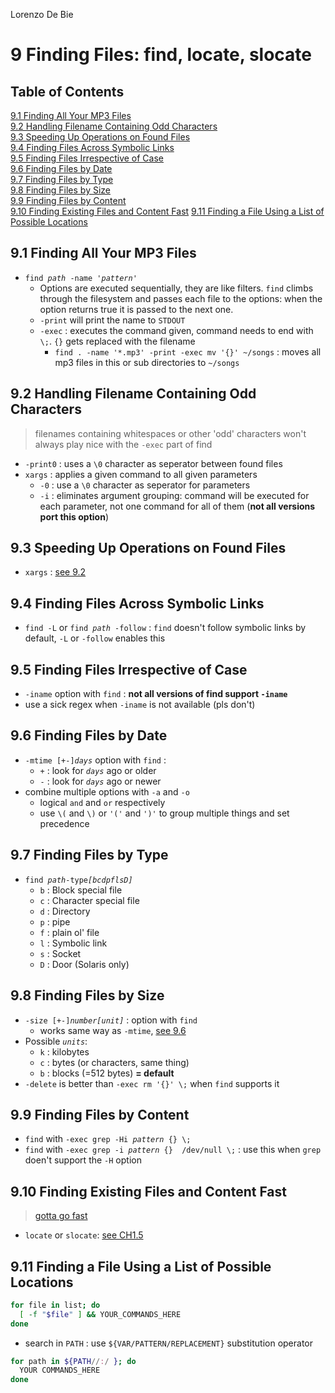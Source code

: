  Lorenzo De Bie
# 9 Finding Files: find, locate, slocate
## Table of Contents
[9.1 Finding All Your MP3 Files](#91-finding-all-your-mp3-files)  
[9.2 Handling Filename Containing Odd Characters](#92-handling-filename-containing-odd-characters)  
[9.3 Speeding Up Operations on Found Files](#93-speeding-up-operations-on-found-files)  
[9.4 Finding Files Across Symbolic Links](#94-finding-files-across-symbolic-links)  
[9.5 Finding Files Irrespective of Case](#95-finding-files-irrespective-of-case)  
[9.6 Finding Files by Date](#96-finding-files-by-date)  
[9.7 Finding Files by Type](#97-finding-files-by-type)  
[9.8 Finding Files by Size](#98-finding-files-by-size)  
[9.9 Finding Files by Content](#99-finding-files-by-content)  
[9.10 Finding Existing Files and Content Fast](#910-finding-existing-files-and-content-fast) 
[9.11 Finding a File Using a List of Possible Locations](#911-finding-a-file-using-a-list-of-possible-locations) 

## 9.1 Finding All Your MP3 Files
* `find `*`path`*` -name '`*`pattern`*`'`
  * Options are executed sequentially, they are like filters. `find` climbs through the filesystem and passes each file to the options: when the option returns true it is passed to the next one.
  * `-print` will print the name to `STDOUT`
  * `-exec` : executes the command given, command needs to end with `\;`. `{}` gets replaced with the filename
    * `find . -name '*.mp3' -print -exec mv '{}' ~/songs` : moves all mp3 files in this or sub directories to `~/songs`

## 9.2 Handling Filename Containing Odd Characters
> filenames containing whitespaces or other 'odd' characters won't always play nice with the `-exec` part of find
* `-print0` : uses a `\0` character as seperator between found files
* `xargs` : applies a given command to all given parameters
  * `-0` : use a `\0` character as seperator for parameters
  * `-i` :  eliminates argument grouping: command will be executed for each parameter, not one command for all of them (**not all versions port this option**)

## 9.3 Speeding Up Operations on Found Files
* `xargs` : [see 9.2](#92-handling-filename-containing-odd-characters)

## 9.4 Finding Files Across Symbolic Links
* `find -L` or `find `*`path`*` -follow` : `find` doesn't follow symbolic links by default, `-L` or `-follow` enables this

## 9.5 Finding Files Irrespective of Case
* `-iname` option with `find` : **not all versions of find support `-iname`**
* use a sick regex when `-iname` is not available (pls don't)

## 9.6 Finding Files by Date
* `-mtime [+-]`*`days`* option with `find` : 
  * `+` : look for *`days`* ago or older
  * `-` : look for *`days`* ago or newer
* combine multiple options with `-a` and `-o`
  * logical `and` and `or` respectively
  * use `\(` and `\)` or `'('` and `')'` to group multiple things and set precedence

## 9.7 Finding Files by Type
* `find `*`path`*` -type `*`[bcdpflsD]`*
  * `b` : Block special file
  * `c` : Character special file
  * `d` : Directory
  * `p` : pipe
  * `f` : plain ol' file
  * `l` : Symbolic link
  * `s` : Socket
  * `D` : Door (Solaris only)

## 9.8 Finding Files by Size
* `-size [+-]`*`number[unit]`* :  option with `find`
  * works same way as `-mtime`, [see 9.6](#96-finding-files-by-date)
* Possible *`units`*:
  * `k` : kilobytes
  * `c` : bytes (or characters, same thing)
  * `b` : blocks (=512 bytes) **= default**
* `-delete` is better than `-exec rm '{}' \;` when `find` supports it 

## 9.9 Finding Files by Content
* `find` with `-exec grep -Hi `*`pattern`*` {} \;`
* `find` with `-exec grep -i `*`pattern`*` {}  /dev/null \;` : use this when `grep` doen't support the `-H` option

## 9.10 Finding Existing Files and Content Fast
> [gotta go fast](https://www.youtube.com/watch?v=VTHsOSGJHN0)
* `locate` or `slocate`: [see CH1.5](1%20-%20Beginning%20Bash.md#15-finding-and-running-commands)

## 9.11 Finding a File Using a List of Possible Locations
```bash
for file in list; do
  [ -f "$file" ] && YOUR_COMMANDS_HERE
done
```
* search in `PATH` : use `${VAR/PATTERN/REPLACEMENT}` substitution operator
```bash
for path in ${PATH//:/ }; do
  YOUR COMMANDS_HERE
done
```